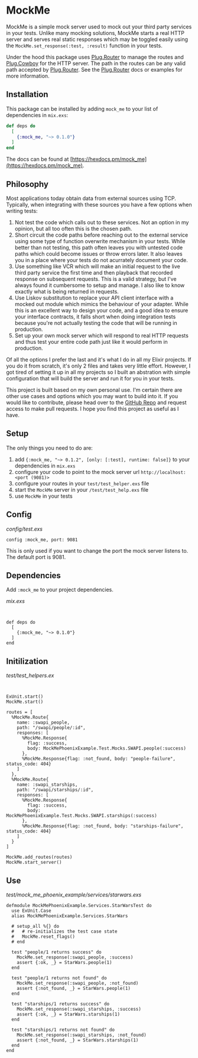 # MockMe

MockMe is a simple mock server used to mock out your third party services in your tests. Unlike many mocking
solutions, MockMe starts a real HTTP server and serves real static responses which may be toggled easily using
the `MockMe.set_response(:test, :result)` function in your tests.

Under the hood this package uses [Plug.Router](https://hexdocs.pm/plug/Plug.Router.html) to manage the routes
and [Plug.Cowboy](https://hexdocs.pm/plug_cowboy/Plug.Cowboy.html) for the HTTP server.
The path in the routes can be any valid path accepted by [Plug.Router](https://hexdocs.pm/plug/Plug.Router.html).
See the [Plug.Router](https://hexdocs.pm/plug/Plug.Router.html) docs or examples for more information.

## Installation

This package can be installed
by adding `mock_me` to your list of dependencies in `mix.exs`:

```elixir
def deps do
  [
    {:mock_me, "~> 0.1.0"}
  ]
end
```

The docs can be found at [https://hexdocs.pm/mock_me](https://hexdocs.pm/mock_me).

  ## Philosophy

  Most applications today obtain data from external sources using TCP. Typically, when integrating with these sources
  you have a few options when writing tests:

  1. Not test the code which calls out to these services. Not an option in my opinion, but all too often this is the chosen path.
  1. Short circuit the code paths before reaching out to the external service using some type of function overwrite mechanism
  in your tests. While better than not testing, this path often leaves you with untested code paths which could become issues or throw errors later. It also leaves you
  in a place where your tests do not acurrately document your code.
  1. Use something like VCR which will make an initial request to the live third party service the first time and then playback that
  recorded response on subsequent requests. This is a valid strategy, but I've always found it cumbersome to setup and manage. I also like to know
  exactly what is being returned in requests.
  1. Use Liskov substitution to replace your API client interface with a mocked out module which mimics the behaviour of your adapter. While this is an excellent way
  to design your code, and a good idea to ensure your interface contracts, it falls short when doing integration tests because you're not actually testing the code
  that will be running in production.
  1. Set up your own mock server which will respond to real HTTP requests and thus test your entire code path just like it would perform in production.

  Of all the options I prefer the last and it's what I do in all my Elixir projects. If you do it from scratch, it's only 2 files and takes very little
  effort. However, I got tired of setting it up in all my projects so I built an abstration with simple configuration that will build the server and run
  it for you in your tests.

  This project is built based on my own personal use. I'm certain there are other use cases and options which you may want to build into it.
  If you would like to contribute, please head over to the [GitHub Repo](https://github.com/nbriar/mock_me) and request access to make pull requests.
  I hope you find this project as useful as I have.


  ## Setup

  The only things you need to do are:
  1. add `{:mock_me, "~> 0.1.2", [only: [:test], runtime: false]}` to your dependencies in `mix.exs`
  1. configure your code to point to the mock server url `http://localhost:<port (9081)>`
  1. configure your routes in your `test/test_helper.exs` file
  1. start the `MockMe` server in your `/test/test_help.exs` file
  1. use `MockMe` in your tests

  ## Config

  _config/test.exs_

  ```
  config :mock_me, port: 9081
  ```

  This is only used if you want to change the port the mock server listens to. The default port is 9081.

  ## Dependencies

  Add `:mock_me` to your project dependencies.

_mix.exs_

```


def deps do
  [
    {:mock_me, "~> 0.1.0"}
  ]
end
  ```

  ## Initilization


_test/test_helpers.ex_

```


ExUnit.start()
MockMe.start()

routes = [
  %MockMe.Route{
    name: :swapi_people,
    path: "/swapi/people/:id",
    responses: [
      %MockMe.Response{
        flag: :success,
        body: MockMePhoenixExample.Test.Mocks.SWAPI.people(:success)
      },
      %MockMe.Response{flag: :not_found, body: "people-failure", status_code: 404}
    ]
  },
  %MockMe.Route{
    name: :swapi_starships,
    path: "/swapi/starships/:id",
    responses: [
      %MockMe.Response{
        flag: :success,
        body: MockMePhoenixExample.Test.Mocks.SWAPI.starships(:success)
      },
      %MockMe.Response{flag: :not_found, body: "starships-failure", status_code: 404}
    ]
  }
]

MockMe.add_routes(routes)
MockMe.start_server()
```

## Use

_test/mock_me_phoenix_example/services/starwars.exs_

```
defmodule MockMePhoenixExample.Services.StarWarsTest do
  use ExUnit.Case
  alias MockMePhoenixExample.Services.StarWars

  # setup_all %{} do
  #   # re-initializes the test case state
  #   MockMe.reset_flags()
  # end

  test "people/1 returns success" do
    MockMe.set_response(:swapi_people, :success)
    assert {:ok, _} = StarWars.people(1)
  end

  test "people/1 returns not found" do
    MockMe.set_response(:swapi_people, :not_found)
    assert {:not_found, _} = StarWars.people(1)
  end

  test "starships/1 returns success" do
    MockMe.set_response(:swapi_starships, :success)
    assert {:ok, _} = StarWars.starships(1)
  end

  test "starships/1 returns not found" do
    MockMe.set_response(:swapi_starships, :not_found)
    assert {:not_found, _} = StarWars.starships(1)
  end
end
```


